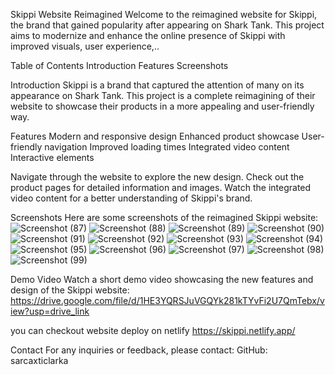 Skippi Website Reimagined
Welcome to the reimagined website for Skippi, the brand that gained popularity after appearing on Shark Tank. This project aims to modernize and enhance the online presence of Skippi with improved visuals, user experience,..

Table of Contents
Introduction
Features 
Screenshots 
 
Introduction
Skippi is a brand that captured the attention of many on its appearance on Shark Tank. This project is a complete reimagining of their website to showcase their products in a more appealing and user-friendly way.

Features
Modern and responsive design
Enhanced product showcase
User-friendly navigation
Improved loading times
Integrated video content
Interactive elements

 
Navigate through the website to explore the new design.
Check out the product pages for detailed information and images.
Watch the integrated video content for a better understanding of Skippi's brand.

Screenshots
Here are some screenshots of the reimagined Skippi website:
![Screenshot (87)](https://github.com/sarcaxticlarka/GenziNNovator-ReimagineRound1-/assets/140724625/b4501086-30a8-4b4e-afe8-21e8df0c7737)
![Screenshot (88)](https://github.com/sarcaxticlarka/GenziNNovator-ReimagineRound1-/assets/140724625/31d762f0-cebd-44e1-85bb-2a9589094f0d)
![Screenshot (89)](https://github.com/sarcaxticlarka/GenziNNovator-ReimagineRound1-/assets/140724625/7f402071-e349-4f13-9de2-63588fe1c806)
![Screenshot (90)](https://github.com/sarcaxticlarka/GenziNNovator-ReimagineRound1-/assets/140724625/0dce7e42-9fa5-4525-96cb-ac7bc6ffa985)
![Screenshot (91)](https://github.com/sarcaxticlarka/GenziNNovator-ReimagineRound1-/assets/140724625/a2bffa48-1a5e-4d39-ba74-4e1f02567cf9)
![Screenshot (92)](https://github.com/sarcaxticlarka/GenziNNovator-ReimagineRound1-/assets/140724625/91acb9d4-307c-4cf6-9f0f-664c0479ed63)
![Screenshot (93)](https://github.com/sarcaxticlarka/GenziNNovator-ReimagineRound1-/assets/140724625/8e219c5e-95cd-4f1a-bd38-63ae41c109a2)
![Screenshot (94)](https://github.com/sarcaxticlarka/GenziNNovator-ReimagineRound1-/assets/140724625/9b5ca89c-3082-47d0-be99-dde30a9692bc)
![Screenshot (95)](https://github.com/sarcaxticlarka/GenziNNovator-ReimagineRound1-/assets/140724625/1d997636-624e-4100-b66f-f19f320847c5)
![Screenshot (96)](https://github.com/sarcaxticlarka/GenziNNovator-ReimagineRound1-/assets/140724625/599d77b8-8e56-4710-a4cf-bbd022b1f838)
![Screenshot (97)](https://github.com/sarcaxticlarka/GenziNNovator-ReimagineRound1-/assets/140724625/518e8fa5-575a-47b5-b3b0-50c5145e0ec7)
![Screenshot (98)](https://github.com/sarcaxticlarka/GenziNNovator-ReimagineRound1-/assets/140724625/fef26000-7686-4cb2-a90f-49a2177b8def)
![Screenshot (99)](https://github.com/sarcaxticlarka/GenziNNovator-ReimagineRound1-/assets/140724625/7f754bba-1ab6-42e9-bf91-58d0f422a191)

Demo Video
Watch a short demo video showcasing the new features and design of the Skippi website:
https://drive.google.com/file/d/1HE3YQRSJuVGQYk281kTYvFi2U7QmTebx/view?usp=drive_link


you can checkout website deploy on netlify
https://skippi.netlify.app/
 

Contact
For any inquiries or feedback, please contact:
GitHub: sarcaxticlarka
 
